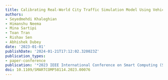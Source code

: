 ```yaml
---
title: Calibrating Real-World City Traffic Simulation Model Using Vehicle Speed Data
authors:
- Seyedmehdi Khaleghian
- Himanshu Neema
- Mina Sartipi
- Toan Tran
- Rishav Sen
- Abhishek Dubey
date: '2023-01-01'
publishDate: '2024-01-21T17:12:02.320023Z'
publication_types:
- paper-conference
publication: '*2023 IEEE International Conference on Smart Computing (SMARTCOMP)*'
doi: 10.1109/SMARTCOMP58114.2023.00076
---
```

